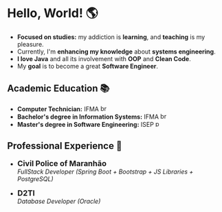 # Hello, World! 🌎

- **Focused on studies:** my addiction is **learning**, and **teaching** is my pleasure.<br>
- Currently, I'm **enhancing my knowledge** about **systems engineering**.<br>
- **I love Java** and all its involvement with **OOP** and **Clean Code**.<br>
- My **goal** is to become a great **Software Engineer**.<br>

## Academic Education 📚
- **Computer Technician:** IFMA <img width="15" height="15" src="https://img.icons8.com/color/48/brazil-circular.png" alt="brazil-circular"/>
- **Bachelor's degree in Information Systems:** IFMA <img width="15" height="15" src="https://img.icons8.com/color/48/brazil-circular.png" alt="brazil-circular"/>
- **Master's degree in Software Engineering:** ISEP <img width="15" height="15" src="https://img.icons8.com/color/48/portugal-circular.png" alt="portugal-circular"/>

## Professional Experience 🏢

- **<span style="font-size: 1.1rem;">Civil Police of Maranhão</span><br>**
*FullStack Developer (Spring Boot + Bootstrap + JS Libraries + PostgreSQL)*<br>

- **<span style="font-size: 1.1rem;">D2TI</span><br>**
*Database Developer (Oracle)*<br>

<!--
-----
**Instagram:** [*@david_gomesh*](https://www.instagram.com/david_gomesh)<br>
*<a href="https://icons8.com/icon/zHmH8HpOmM90/brasil">Brazil</a> and <a href="https://icons8.com/icon/YH8SIHwSmghn/portugal">Portugal</a> icon by <a href="https://icons8.com">Icons8</a>*
-->

